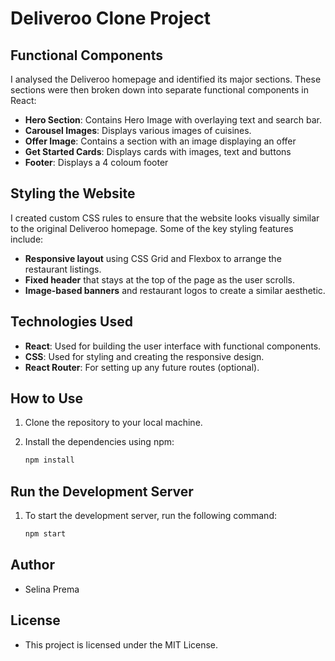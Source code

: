 # Deliveroo Clone Project

## Functional Components
I analysed the Deliveroo homepage and identified its major sections. These sections were then broken down into separate functional components in React:

- **Hero Section**: Contains Hero Image with overlaying text and search bar.
- **Carousel Images**: Displays various images of cuisines.
- **Offer Image**: Contains a section with an image displaying an offer
- **Get Started Cards**: Displays cards with images, text and buttons
- **Footer**: Displays a 4 coloum footer

## Styling the Website
I created custom CSS rules to ensure that the website looks visually similar to the original Deliveroo homepage. Some of the key styling features include:
- **Responsive layout** using CSS Grid and Flexbox to arrange the restaurant listings.
- **Fixed header** that stays at the top of the page as the user scrolls.
- **Image-based banners** and restaurant logos to create a similar aesthetic.

## Technologies Used
- **React**: Used for building the user interface with functional components.
- **CSS**: Used for styling and creating the responsive design.
- **React Router**: For setting up any future routes (optional).

## How to Use
1. Clone the repository to your local machine.
2. Install the dependencies using npm:

   ```bash
   npm install
   
## Run the Development Server
1. To start the development server, run the following command:

   ```bash
   npm start

## Author
- Selina Prema

## License
- This project is licensed under the MIT License.



